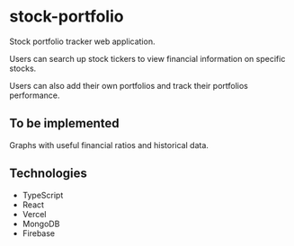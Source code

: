 # stock-portfolio

Stock portfolio tracker web application.  

Users can search up stock tickers to view financial information on specific stocks.

Users can also add their own portfolios and track their portfolios performance.

## To be implemented

Graphs with useful financial ratios and historical data.

## Technologies

- TypeScript
- React
- Vercel
- MongoDB
- Firebase
